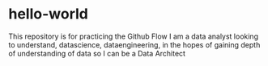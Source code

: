 # hello-world
This repository is for practicing the Github Flow
I am a data analyst looking to understand, datascience, dataengineering, in the hopes of gaining depth of understanding of data so I can be a Data Architect
